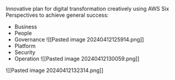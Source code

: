 Innovative plan for digital transformation creatively using AWS 
Six Perspectives to achieve general success:
- Business
- People 
- Governance
![[Pasted image 20240412125914.png]]
- Platform
- Security
- Operation
![[Pasted image 20240412130059.png]]

![[Pasted image 20240412132314.png]]